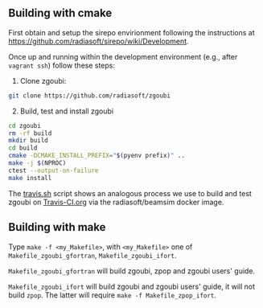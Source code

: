 Building with cmake
-------------------

First obtain and setup the sirepo envirionment following the
instructions at https://github.com/radiasoft/sirepo/wiki/Development.

Once up and running within the development environment (e.g., after
`vagrant ssh`) follow these steps:

1. Clone zgoubi:

```bash
git clone https://github.com/radiasoft/zgoubi
```

2. Build, test and install zgoubi

```bash
cd zgoubi
rm -rf build
mkdir build
cd build
cmake -DCMAKE_INSTALL_PREFIX="$(pyenv prefix)" ..
make -j $(NPROC)
ctest --output-on-failure
make install
```

The [travis.sh](./travis.sh) script shows an analogous process we use
to build and test zgoubi on
[Travis-CI.org](https://travis-ci.org/radiasoft/zgoubi/branches) via
the radiasoft/beamsim docker image.

Building with make
------------------

Type `make -f <my_Makefile>`, with `<my_Makefile>` one of
`Makefile_zgoubi_gfortran`, `Makefile_zgoubi_ifort`.

`Makefile_zgoubi_gfortran` will build zgoubi, zpop and zgoubi users'
guide.

`Makefile_zgoubi_ifort` will build zgoubi and zgoubi users' guide, it
will not build `zpop`. The latter will require `make -f
Makefile_zpop_ifort`.
